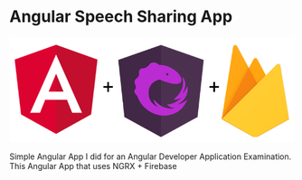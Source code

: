 #  Angular Speech Sharing App

<img src="./src/assets/img/ng-ngrx-firebase-logo.png"/>

Simple Angular App I did for an Angular Developer Application Examination.
This Angular App that uses NGRX + Firebase

